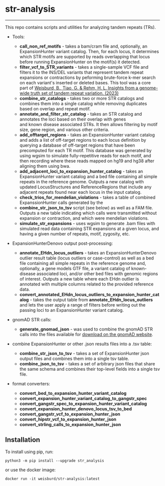 # str-analysis
---
This repo contains scripts and utilities for analyzing tandem repeats (TRs). 

* Tools:
  * **call_non_ref_motifs** - takes a bam/cram file and, optionally, an ExpansionHunter variant catalog. Then, for each 
    locus, it determines which STR motifs are supported by reads overlapping that locus before running ExpansionHunter on the motif(s) it detected. 
  * **filter_vcf_to_STR_variants** - takes a single-sample VCF file and filters it to the INS/DEL variants that represent
    tandem repeat expansions or contractions by peforming brute-force k-mer search on each variant's inserted or deleted 
    bases. This tool was a core part of [Weisburd, B., Tiao, G. & Rehm, H. L. Insights from a genome-wide truth set of tandem repeat variation. (2023)](https://www.biorxiv.org/content/10.1101/2023.05.05.539588v1)
  * **combine_str_catalogs** - takes two or more STR catalogs and combines them into a single catalog while removing
    duplicates based on overlap and repeat motif. 
  * **annotate_and_filter_str_catalog** - takes an STR catalog and annotates the loci based on their overlap with genes  
    and known disease associated STRs. It then allows filtering by motif size, gene region, and various other criteria.
  * **add_offtarget_regions** - takes an ExpansionHunter variant catalog and adds a list of off-target regions to each
    locus definition by querying a database of off-target regions that have been precomputed for each TR motif.
    This database was generated by using wgsim to simulate fully-repetitive reads for each motif, and then recording
    where these reads mapped on hg19 and hg38 after aligning them using bwa. 
  * **add_adjacent_loci_to_expansion_hunter_catalog** - takes an ExpansionHunter variant catalog and a bed file containing 
    all simple repeats in the reference genome. Outputs a new catalog with updated LocusStructures and ReferenceRegions 
    that include any adjacent repeats found near each locus in the input catalog.   
  * **check_trios_for_mendelian_violations** - takes a table of combined ExpanssionHunter calls generated by the 
  * **combine_str_json_to_tsv** script (see below) as well as a FAM file. Outputs a new table indicating which calls 
    were transmitted without expansion or contraction, and which were mendelian violations. 
  * **simulate_str_expansions** - uses wgsim to generate .bam files with simulated read data containing STR expansions 
    at a given locus, and having a given number of repeats, motif, zygosity, etc.


* ExpansionHunterDenovo output post-processing:
  * **annotate_EHdn_locus_outliers** - takes an ExpansionHunterDenovo outlier result table (locus outliers or case-control)
    as well as a bed file containing all simple repeats in the reference genome and, optionally, a gene models GTF file, 
    a variant catalog of known-disease associated loci, and/or other bed files with genomic regions of interest. 
    Outputs a new table where each EHdn outlier is annotated with multiple columns related to the provided reference data.
  * **convert_annotated_EHdn_locus_outliers_to_expansion_hunter_catalog** - takes the output table from 
    **annotate_EHdn_locus_outliers** and lets the user apply a range of filters before 
    writing out the passing loci to an ExpansionHunter variant catalog.


* gnomAD STR calls:
  * **generate_gnomad_json** - was used to combine the gnomAD STR calls into the files
    available for [download on the gnomAD website](https://gnomad.broadinstitute.org/downloads#v3-short-tandem-repeats).


* combine ExpansionHunter or other .json results files into a .tsv table:
  * **combine_str_json_to_tsv** - takes a set of ExpansionHunter json output files and combines them into a single tsv table.
  * **combine_json_to_tsv** - takes a set of arbitrary json files that share the same schema and combines their top-level fields into a single tsv file.


* format converters:
  * **convert_bed_to_expansion_hunter_variant_catalog** 
  * **convert_expansion_hunter_variant_catalog_to_gangstr_spec** 
  * **convert_gangstr_spec_to_expansion_hunter_variant_catalog**
  * **convert_expansion_hunter_denovo_locus_tsv_to_bed**
  * **convert_gangstr_vcf_to_expansion_hunter_json** 
  * **convert_hipstr_vcf_to_expansion_hunter_json**
  * **convert_strling_calls_to_expansion_hunter_json** 



## Installation

To install using pip, run:

```
python3 -m pip install --upgrade str_analysis
```

or use the docker image:

```
docker run -it weisburd/str-analysis:latest
```
